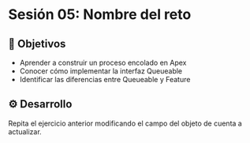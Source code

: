 
# Sesión 05: Nombre del reto

## :dart: Objetivos

- Aprender a construir un proceso encolado en Apex
- Conocer cómo implementar la interfaz Queueable
- Identificar las diferencias entre Queueable y Feature

## ⚙ Desarrollo

Repita el ejercicio anterior modificando el campo del objeto de cuenta a actualizar.



